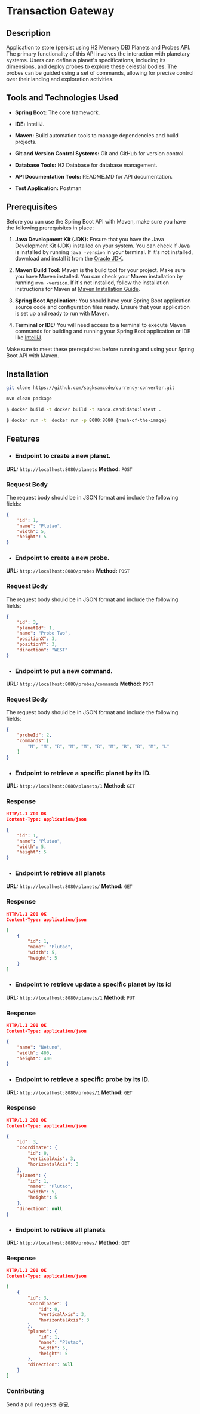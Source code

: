 # Transaction Gateway

## Description
Application to store (persist using H2 Memory DB) Planets and Probes API.
The primary functionality of this API involves the interaction with planetary systems. Users can define a planet's specifications, including its dimensions, and deploy probes to explore these celestial bodies. The probes can be guided using a set of commands, allowing for precise control over their landing and exploration activities.

## Tools and Technologies Used

- **Spring Boot:** The core framework.

- **IDE:** IntelliJ.

- **Maven:** Build automation tools to manage dependencies and build projects.

- **Git and Version Control Systems:** Git and GitHub for version control.

- **Database Tools:** H2 Database for database management.

- **API Documentation Tools:** README.MD for API documentation.

- **Test Application:** Postman

## Prerequisites

Before you can use the Spring Boot API with Maven, make sure you have the following prerequisites in place:

1. **Java Development Kit (JDK):** Ensure that you have the Java Development Kit (JDK) installed on your system. You can check if Java is installed by running `java -version` in your terminal. If it's not installed, download and install it from the [Oracle JDK](https://www.oracle.com/java/technologies/javase-downloads.html).

2. **Maven Build Tool:** Maven is the build tool for your project. Make sure you have Maven installed. You can check your Maven installation by running `mvn -version`. If it's not installed, follow the installation instructions for Maven at [Maven Installation Guide](https://maven.apache.org/install.html).

3. **Spring Boot Application:** You should have your Spring Boot application source code and configuration files ready. Ensure that your application is set up and ready to run with Maven.

4. **Terminal or IDE:** You will need access to a terminal to execute Maven commands for building and running your Spring Boot application or IDE like [IntelliJ](https://www.jetbrains.com/pt-br/idea/download/).

Make sure to meet these prerequisites before running and using your Spring Boot API with Maven.



## Installation
```bash 
git clone https://github.com/sagksamcode/currency-converter.git
```
```bash 
mvn clean package 
```
```bash 
$ docker build -t docker build -t sonda.candidato:latest .
```
```bash 
$ docker run -t  docker run -p 8080:8080 {hash-of-the-image}
```

## **Features**
- ### Endpoint to create a new planet.

**URL:** `http://localhost:8080/planets`
**Method:** `POST`
### Request Body

The request body should be in JSON format and include the following fields:

```json
{
    "id": 1,
    "name": "Plutao",
    "width": 5,
    "height": 5
}
```

- ### Endpoint to create a new probe.

**URL:** `http://localhost:8080/probes`
**Method:** `POST`
### Request Body

The request body should be in JSON format and include the following fields:

```json
{
    "id": 3,
    "planetId": 1,
    "name": "Probe Two",
    "positionX": 3,
    "positionY": 3,
    "direction": "WEST"
}
```

- ### Endpoint to put a new command.

**URL:** `http://localhost:8080/probes/commands`
**Method:** `POST`
### Request Body

The request body should be in JSON format and include the following fields:

```json
{
    "probeId": 2,
    "commands":[
        "M", "M", "R", "M", "M", "R", "M", "R", "R", "M", "L"
    ]
}
```

- ### Endpoint to retrieve a specific planet by its ID.

**URL:** `http://localhost:8080/planets/1`
**Method:** `GET`
### Response

```json
HTTP/1.1 200 OK
Content-Type: application/json

{
    "id": 1,
    "name": "Plutao",
    "width": 5,
    "height": 5
}
```

- ### Endpoint to retrieve all planets

**URL:** `http://localhost:8080/planets/`
**Method:** `GET`
### Response

```json
HTTP/1.1 200 OK
Content-Type: application/json

[
    {
        "id": 1,
        "name": "Plutao",
        "width": 5,
        "height": 5
    }
]
```


- ### Endpoint to retrieve update a specific planet by its id

**URL:** `http://localhost:8080/planets/1`
**Method:** `PUT`
### Response

```json
HTTP/1.1 200 OK
Content-Type: application/json

{
    "name": "Netuno",
    "width": 400,
    "height": 400
}
```
- ### Endpoint to retrieve a specific probe by its ID.

**URL:** `http://localhost:8080/probes/1`
**Method:** `GET`
### Response

```json
HTTP/1.1 200 OK
Content-Type: application/json

{
    "id": 3,
    "coordinate": {
        "id": 0,
        "verticalAxis": 3,
        "horizontalAxis": 3
    },
    "planet": {
        "id": 1,
        "name": "Plutao",
        "width": 5,
        "height": 5
    },
    "direction": null
}
```

- ### Endpoint to retrieve all planets

**URL:** `http://localhost:8080/probes/`
**Method:** `GET`
### Response

```json
HTTP/1.1 200 OK
Content-Type: application/json

[
    {
        "id": 3,
        "coordinate": {
            "id": 0,
            "verticalAxis": 3,
            "horizontalAxis": 3
        },
        "planet": {
            "id": 1,
            "name": "Plutao",
            "width": 5,
            "height": 5
        },
        "direction": null
    }
]
```
### Contributing
Send a pull requests 😆💻
